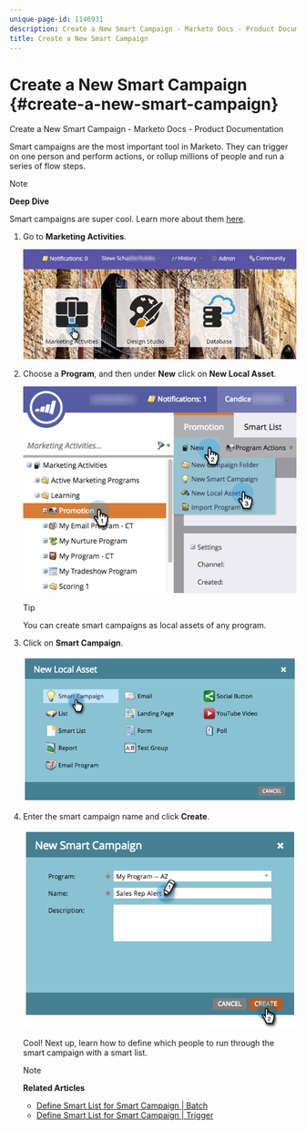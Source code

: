 ```yaml
---
unique-page-id: 1146931
description: Create a New Smart Campaign - Marketo Docs - Product Documentation
title: Create a New Smart Campaign
---
```


# Create a New Smart Campaign {#create-a-new-smart-campaign}

Create a New Smart Campaign - Marketo Docs - Product Documentation

Smart campaigns are the most important tool in Marketo. They can trigger on one person and perform actions, or rollup millions of people and run a series of flow steps.

>[!NOTE]
>
>**Deep Dive**
>
>Smart campaigns are super cool. Learn more about them [here](../../../../product-docs/core-marketo-concepts/smart-campaigns/understanding-smart-campaigns.md).

1. Go to **Marketing Activities**.

   ![](assets/login-marketing-activities.png)

1. Choose a **Program**, and then under **New** click on **New Local Asset**.

   ![](assets/program-localassethands.png)

   >[!TIP]
   >
   >You can create smart campaigns as local assets of any program.

1. Click on **Smart Campaign**.

   ![](assets/image2014-9-19-15-3a9-3a51.png)

1. Enter the smart campaign name and click **Create**.

   ![](assets/image2014-9-19-15-3a10-3a41.png)

   Cool! Next up, learn how to define which people to run through the smart campaign with a smart list.

   >[!NOTE]
   >
   >**Related Articles**
   >
   >    
   >    
   >    * [Define Smart List for Smart Campaign | Batch](define-smart-list-for-smart-campaign-|-batch.md)
   >    * [Define Smart List for Smart Campaign | Trigger](define-smart-list-for-smart-campaign-|-trigger.md)
   >    
   >

